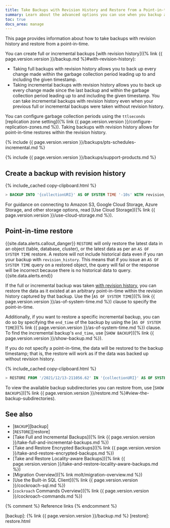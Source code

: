 ```yaml
---
title: Take Backups with Revision History and Restore from a Point-in-time
summary: Learn about the advanced options you can use when you backup and restore a CockroachDB cluster.
toc: true
docs_area: manage
---
```


This page provides information about how to take backups with revision history and restore from a point-in-time.

You can create full or incremental backups [with revision history]({% link {{ page.version.version }}/backup.md %}#with-revision-history):

- Taking full backups with revision history allows you to back up every change made within the garbage collection period leading up to and including the given timestamp.
- Taking incremental backups with revision history allows you to back up every change made since the last backup and within the garbage collection period leading up to and including the given timestamp. You can take incremental backups with revision history even when your previous full or incremental backups were taken without revision history.

You can configure garbage collection periods using the `ttlseconds` [replication zone setting]({% link {{ page.version.version }}/configure-replication-zones.md %}). Taking backups with revision history allows for point-in-time restores within the revision history. 

{% include {{ page.version.version }}/backups/pts-schedules-incremental.md %}

{% include {{ page.version.version }}/backups/support-products.md %}

## Create a backup with revision history

{% include_cached copy-clipboard.html %}
~~~ sql
> BACKUP INTO '{collectionURI}' AS OF SYSTEM TIME '-10s' WITH revision_history;
~~~

For guidance on connecting to Amazon S3, Google Cloud Storage, Azure Storage, and other storage options, read [Use Cloud Storage]({% link {{ page.version.version }}/use-cloud-storage.md %}).

## Point-in-time restore

{{site.data.alerts.callout_danger}}
`RESTORE` will only restore the latest data in an object (table, database, cluster), or the latest data as per an `AS OF SYSTEM TIME` restore. A restore will not include historical data even if you ran your backup with `revision_history`. This means that if you issue an `AS OF SYSTEM TIME` query on a restored object, the query will fail or the response will be incorrect because there is no historical data to query.
{{site.data.alerts.end}}

If the full or incremental backup was taken [with revision history](#create-a-backup-with-revision-history), you can restore the data as it existed at an arbitrary point-in-time within the revision history captured by that backup. Use the [`AS OF SYSTEM TIME`]({% link {{ page.version.version }}/as-of-system-time.md %}) clause to specify the point-in-time.

Additionally, if you want to restore a specific incremental backup, you can do so by specifying the `end_time` of the backup by using the [`AS OF SYSTEM TIME`]({% link {{ page.version.version }}/as-of-system-time.md %}) clause. To find the incremental backup's `end_time`, use [`SHOW BACKUP`]({% link {{ page.version.version }}/show-backup.md %}).

If you do not specify a point-in-time, the data will be restored to the backup timestamp; that is, the restore will work as if the data was backed up without revision history.

{% include_cached copy-clipboard.html %}
~~~ sql
> RESTORE FROM '/2021/12/13-211056.62' IN '{collectionURI}' AS OF SYSTEM TIME '2021-12-13 10:00:00';
~~~

To view the available backup subdirectories you can restore from, use [`SHOW BACKUPS`]({% link {{ page.version.version }}/restore.md %}#view-the-backup-subdirectories).

## See also

- [`BACKUP`][backup]
- [`RESTORE`][restore]
- [Take Full and Incremental Backups]({% link {{ page.version.version }}/take-full-and-incremental-backups.md %})
- [Take and Restore Encrypted Backups]({% link {{ page.version.version }}/take-and-restore-encrypted-backups.md %})
- [Take and Restore Locality-aware Backups]({% link {{ page.version.version }}/take-and-restore-locality-aware-backups.md %})
- [Migration Overview]({% link molt/migration-overview.md %})
- [Use the Built-in SQL Client]({% link {{ page.version.version }}/cockroach-sql.md %})
- [`cockroach` Commands Overview]({% link {{ page.version.version }}/cockroach-commands.md %})

{% comment %} Reference links {% endcomment %}

[backup]:  {% link {{ page.version.version }}/backup.md %}
[restore]: restore.html
